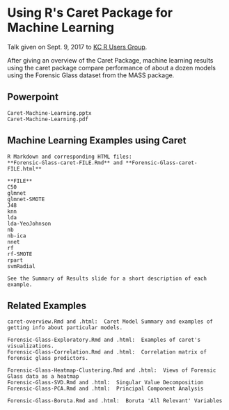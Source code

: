 # Using R's Caret Package for Machine Learning
Talk given on Sept. 9, 2017 to [KC R Users Group](https://www.meetup.com/Kansas-City-R-Users-Group/).

After giving an overview of the Caret Package, machine learning results using the caret package compare performance of about a dozen models using the Forensic Glass dataset from the MASS package.

## Powerpoint
    Caret-Machine-Learning.pptx
    Caret-Machine-Learning.pdf

## Machine Learning Examples using Caret
    R Markdown and corresponding HTML files:
    **Forensic-Glass-caret-FILE.Rmd** and **Forensic-Glass-caret-FILE.html**

    **FILE**
    C50
    glmnet
    glmnet-SMOTE
    J48
    knn
    lda
    lda-YeoJohnson
    nb
    nb-ica
    nnet
    rf
    rf-SMOTE
    rpart
    svmRadial

    See the Summary of Results slide for a short description of each example.

## Related Examples
    caret-overview.Rmd and .html:  Caret Model Summary and examples of getting info about particular models.

    Forensic-Glass-Exploratory.Rmd and .html:  Examples of caret's visualizations.
    Forensic-Glass-Correlation.Rmd and .html:  Correlation matrix of forensic glass predictors.

    Forensic-Glass-Heatmap-Clustering.Rmd and .html:  Views of Forensic Glass data as a heatmap
    Forensic-Glass-SVD.Rmd and .html:  Singular Value Decomposition
    Forensic-Glass-PCA.Rmd and .html:  Principal Component Analysis

    Forensic-Glass-Boruta.Rmd and .html:  Boruta 'All Relevant' Variables
